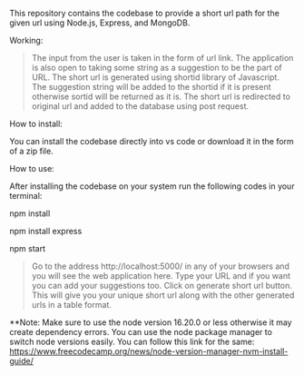This repository contains the codebase to provide a short url path for the given url using Node.js, Express, and MongoDB.

Working:


>The input from the user is taken in the form of url link. The application is also open to taking some string as a suggestion to be the part of URL.
>The short url is generated using shortid library of Javascript.
>The suggestion string will be added to the shortid if it is present otherwise sortid will be returned as it is.
>The short url is redirected to original url and added to the database using post request.


How to install:

You can install the codebase directly into vs code or download it in the form of a zip file.


How to use:

After installing the codebase on your system run the following codes in your terminal:

npm install  

npm install express

npm start


>Go to the address http://localhost:5000/ in any of your browsers and you  will see the web application here. 
>Type your URL and if you want you can add your suggestions too. 
>Click on generate short url button. This will give you your unique short url along with the other generated urls in a table format.



**Note: Make sure to use the node version 16.20.0 or less otherwise it may create dependency errors. You can use the node package manager to switch node versions easily.
You can follow this link for the same: 
https://www.freecodecamp.org/news/node-version-manager-nvm-install-guide/
